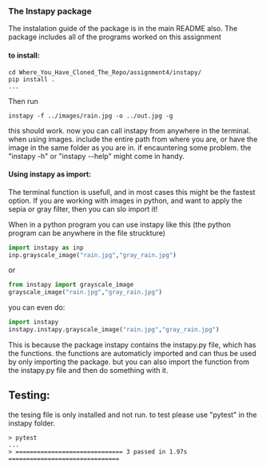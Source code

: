 
### The Instapy package

The instalation guide of the package is in the main README also.
The package includes all of the programs worked on this assignment

#### to install:
```
cd Where_You_Have_Cloned_The_Repo/assignment4/instapy/
pip install .
...
```
Then run
```
instapy -f ../images/rain.jpg -o ../out.jpg -g
```
this should work. now you can call instapy from anywhere in the terminal. when using images. include the entire path from where you are, or have the image in the same folder as you are in.
if encauntering some problem. the "instapy -h" or "instapy --help" might come in handy.

#### Using instapy as import:
The terminal function is usefull, and in most cases this might be the fastest option. If you are working with images in python, and want to apply the sepia or gray filter, then you can slo import it!

When in a python program you can use instapy like this (the python program can be anywhere in the file struckture)
```py
import instapy as inp
inp.grayscale_image("rain.jpg","gray_rain.jpg")
```
or
```py
from instapy import grayscale_image
grayscale_image("rain.jpg","gray_rain.jpg")
```
you can even do:
```py
import instapy
instapy.instapy.grayscale_image("rain.jpg","gray_rain.jpg")
```
This is because the package instapy contains the instapy.py file, which has the functions. the functions are automaticly imported and can thus be used by only importing the package. but you can also import the function from the instapy.py file and then do something with it.


## Testing:

the tesing file is only installed and not run. to test please use "pytest" in the instapy folder.

```
> pytest
...
> ============================== 3 passed in 1.97s ===============================
```
